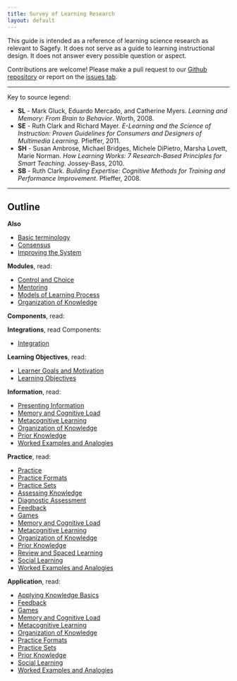 ```yaml
---
title: Survey of Learning Research
layout: default
---
```


This guide is intended as a reference of learning science research as relevant to Sagefy. It does not serve as a guide to learning instructional design. It does not answer every possible question or aspect.

Contributions are welcome! Please make a pull request to our [Github repository](http://github.com/heiskr/sagefy) or report on the [issues tab](https://github.com/heiskr/sagefy/issues).

* * *

Key to source legend:

- **SL** - Mark Gluck, Eduardo Mercado, and Catherine Myers. _Learning and Memory: From Brain to Behavior_. Worth, 2008.
- **SE** - Ruth Clark and Richard Mayer. _E-Learning and the Science of Instruction: Proven Guidelines for Consumers and Designers of Multimedia Learning_. Pfieffer, 2011.
- **SH** - Susan Ambrose, Michael Bridges, Michele DiPietro, Marsha Lovett, Marie Norman. _How Learning Works: 7 Research-Based Principles for Smart Teaching_. Jossey-Bass, 2010.
- **SB** - Ruth Clark. _Building Expertise: Cognitive Methods for Training and Performance Improvement_. Pfieffer, 2008.

* * *

Outline
-------

**Also**

- [Basic terminology](/survey_learning_research/basic_terminology)
- [Consensus](/survey_learning_research/consensus)
- [Improving the System](/survey_learning_research/improving_the_system)

**Modules**, read:

- [Control and Choice](/survey_learning_research/control_and_choice)
- [Mentoring](/survey_learning_research/mentoring)
- [Models of Learning Process](/survey_learning_research/models_of_learning_process)
- [Organization of Knowledge](/survey_learning_research/organization_of_knowledge)

**Components**, read:

**Integrations**, read Components:

- [Integration](/survey_learning_research/integration)

**Learning Objectives**, read:

- [Learner Goals and Motivation](/survey_learning_research/learner_goals_and_motivation)
- [Learning Objectives](/survey_learning_research/learning_objectives)

**Information**, read:

- [Presenting Information](/survey_learning_research/presenting_information)
- [Memory and Cognitive Load](/survey_learning_research/memory_and_cognitive_load)
- [Metacognitive Learning](/survey_learning_research/metacognitive_learning)
- [Organization of Knowledge](/survey_learning_research/organization_of_knowledge)
- [Prior Knowledge](/survey_learning_research/prior_knowledge)
- [Worked Examples and Analogies](/survey_learning_research/worked_examples_and_analogies)

**Practice**, read:

- [Practice](/survey_learning_research/practice)
- [Practice Formats](/survey_learning_research/practice_formats)
- [Practice Sets](/survey_learning_research/practice_sets)
- [Assessing Knowledge](/survey_learning_research/assessing_knowledge)
- [Diagnostic Assessment](/survey_learning_research/diagnostic_assessment)
- [Feedback](/survey_learning_research/feedback)
- [Games](/survey_learning_research/games)
- [Memory and Cognitive Load](/survey_learning_research/memory_and_cognitive_load)
- [Metacognitive Learning](/survey_learning_research/metacognitive_learning)
- [Organization of Knowledge](/survey_learning_research/organization_of_knowledge)
- [Prior Knowledge](/survey_learning_research/prior_knowledge)
- [Review and Spaced Learning](/survey_learning_research/review_and_spaced_learning)
- [Social Learning](/survey_learning_research/social_learning)
- [Worked Examples and Analogies](/survey_learning_research/worked_examples_and_analogies)

**Application**, read:

- [Applying Knowledge Basics](/survey_learning_research/applying_knowledge_basics)
- [Feedback](/survey_learning_research/feedback)
- [Games](/survey_learning_research/games)
- [Memory and Cognitive Load](/survey_learning_research/memory_and_cognitive_load)
- [Metacognitive Learning](/survey_learning_research/metacognitive_learning)
- [Organization of Knowledge](/survey_learning_research/organization_of_knowledge)
- [Practice Formats](/survey_learning_research/practice_formats)
- [Practice Sets](/survey_learning_research/practice_sets)
- [Prior Knowledge](/survey_learning_research/prior_knowledge)
- [Social Learning](/survey_learning_research/social_learning)
- [Worked Examples and Analogies](/survey_learning_research/worked_examples_and_analogies)

